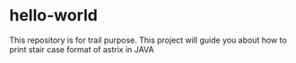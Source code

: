 # hello-world
This repository is for trail purpose.
This project will guide you about how to print stair case format of astrix in JAVA 
